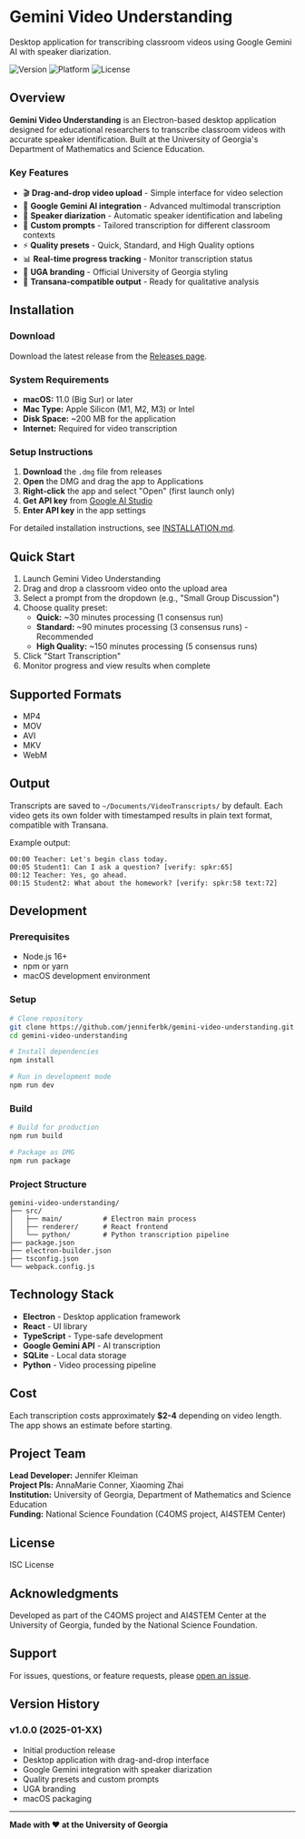 # Gemini Video Understanding

Desktop application for transcribing classroom videos using Google Gemini AI with speaker diarization.

![Version](https://img.shields.io/badge/version-1.0.0-blue)
![Platform](https://img.shields.io/badge/platform-macOS-lightgrey)
![License](https://img.shields.io/badge/license-ISC-green)

## Overview

**Gemini Video Understanding** is an Electron-based desktop application designed for educational researchers to transcribe classroom videos with accurate speaker identification. Built at the University of Georgia's Department of Mathematics and Science Education.

### Key Features

- 🎬 **Drag-and-drop video upload** - Simple interface for video selection
- 🤖 **Google Gemini AI integration** - Advanced multimodal transcription
- 👥 **Speaker diarization** - Automatic speaker identification and labeling
- 🎯 **Custom prompts** - Tailored transcription for different classroom contexts
- ⚡ **Quality presets** - Quick, Standard, and High Quality options
- 📊 **Real-time progress tracking** - Monitor transcription status
- 🎨 **UGA branding** - Official University of Georgia styling
- 📝 **Transana-compatible output** - Ready for qualitative analysis

## Installation

### Download

Download the latest release from the [Releases page](https://github.com/jenniferbk/gemini-video-understanding/releases).

### System Requirements

- **macOS:** 11.0 (Big Sur) or later
- **Mac Type:** Apple Silicon (M1, M2, M3) or Intel
- **Disk Space:** ~200 MB for the application
- **Internet:** Required for video transcription

### Setup Instructions

1. **Download** the `.dmg` file from releases
2. **Open** the DMG and drag the app to Applications
3. **Right-click** the app and select "Open" (first launch only)
4. **Get API key** from [Google AI Studio](https://aistudio.google.com/apikey)
5. **Enter API key** in the app settings

For detailed installation instructions, see [INSTALLATION.md](INSTALLATION.md).

## Quick Start

1. Launch Gemini Video Understanding
2. Drag and drop a classroom video onto the upload area
3. Select a prompt from the dropdown (e.g., "Small Group Discussion")
4. Choose quality preset:
   - **Quick:** ~30 minutes processing (1 consensus run)
   - **Standard:** ~90 minutes processing (3 consensus runs) - Recommended
   - **High Quality:** ~150 minutes processing (5 consensus runs)
5. Click "Start Transcription"
6. Monitor progress and view results when complete

## Supported Formats

- MP4
- MOV
- AVI
- MKV
- WebM

## Output

Transcripts are saved to `~/Documents/VideoTranscripts/` by default. Each video gets its own folder with timestamped results in plain text format, compatible with Transana.

Example output:
```
00:00 Teacher: Let's begin class today.
00:05 Student1: Can I ask a question? [verify: spkr:65]
00:12 Teacher: Yes, go ahead.
00:15 Student2: What about the homework? [verify: spkr:58 text:72]
```

## Development

### Prerequisites

- Node.js 16+
- npm or yarn
- macOS development environment

### Setup

```bash
# Clone repository
git clone https://github.com/jenniferbk/gemini-video-understanding.git
cd gemini-video-understanding

# Install dependencies
npm install

# Run in development mode
npm run dev
```

### Build

```bash
# Build for production
npm run build

# Package as DMG
npm run package
```

### Project Structure

```
gemini-video-understanding/
├── src/
│   ├── main/          # Electron main process
│   ├── renderer/      # React frontend
│   └── python/        # Python transcription pipeline
├── package.json
├── electron-builder.json
├── tsconfig.json
└── webpack.config.js
```

## Technology Stack

- **Electron** - Desktop application framework
- **React** - UI library
- **TypeScript** - Type-safe development
- **Google Gemini API** - AI transcription
- **SQLite** - Local data storage
- **Python** - Video processing pipeline

## Cost

Each transcription costs approximately **$2-4** depending on video length. The app shows an estimate before starting.

## Project Team

**Lead Developer:** Jennifer Kleiman  
**Project PIs:** AnnaMarie Conner, Xiaoming Zhai  
**Institution:** University of Georgia, Department of Mathematics and Science Education  
**Funding:** National Science Foundation (C4OMS project, AI4STEM Center)

## License

ISC License

## Acknowledgments

Developed as part of the C4OMS project and AI4STEM Center at the University of Georgia, funded by the National Science Foundation.

## Support

For issues, questions, or feature requests, please [open an issue](https://github.com/jenniferbk/gemini-video-understanding/issues).

## Version History

### v1.0.0 (2025-01-XX)
- Initial production release
- Desktop application with drag-and-drop interface
- Google Gemini integration with speaker diarization
- Quality presets and custom prompts
- UGA branding
- macOS packaging

---

**Made with ❤️ at the University of Georgia**
